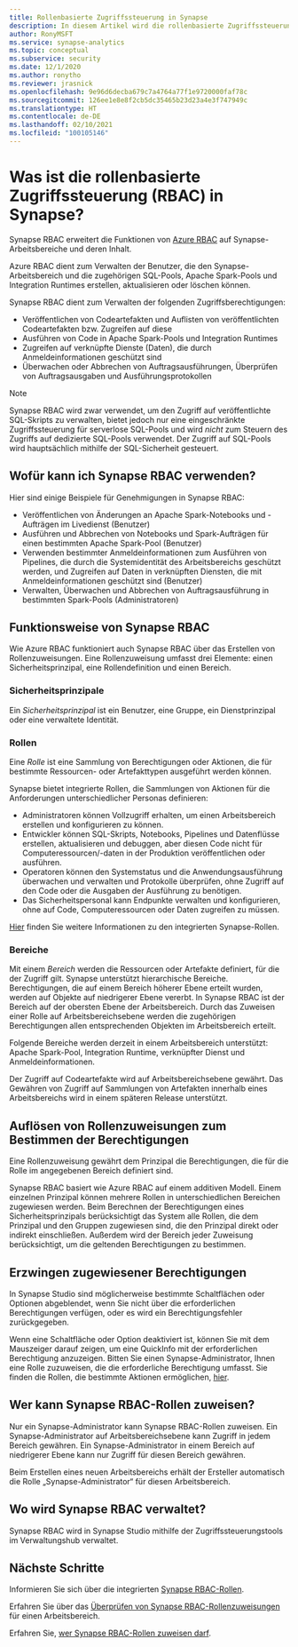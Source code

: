 ```yaml
---
title: Rollenbasierte Zugriffssteuerung in Synapse
description: In diesem Artikel wird die rollenbasierte Zugriffssteuerung in Azure Synapse Analytics erläutert.
author: RonyMSFT
ms.service: synapse-analytics
ms.topic: conceptual
ms.subservice: security
ms.date: 12/1/2020
ms.author: ronytho
ms.reviewer: jrasnick
ms.openlocfilehash: 9e96d6decba679c7a4764a77f1e9720000faf78c
ms.sourcegitcommit: 126ee1e8e8f2cb5dc35465b23d23a4e3f747949c
ms.translationtype: HT
ms.contentlocale: de-DE
ms.lasthandoff: 02/10/2021
ms.locfileid: "100105146"
---
```

# <a name="what-is-synapse-role-based-access-control-rbac"></a>Was ist die rollenbasierte Zugriffssteuerung (RBAC) in Synapse?

Synapse RBAC erweitert die Funktionen von [Azure RBAC](../../role-based-access-control/overview.md) auf Synapse-Arbeitsbereiche und deren Inhalt. 

Azure RBAC dient zum Verwalten der Benutzer, die den Synapse-Arbeitsbereich und die zugehörigen SQL-Pools, Apache Spark-Pools und Integration Runtimes erstellen, aktualisieren oder löschen können.

Synapse RBAC dient zum Verwalten der folgenden Zugriffsberechtigungen:
- Veröffentlichen von Codeartefakten und Auflisten von veröffentlichten Codeartefakten bzw. Zugreifen auf diese 
- Ausführen von Code in Apache Spark-Pools und Integration Runtimes
- Zugreifen auf verknüpfte Dienste (Daten), die durch Anmeldeinformationen geschützt sind 
- Überwachen oder Abbrechen von Auftragsausführungen, Überprüfen von Auftragsausgaben und Ausführungsprotokollen  

>[!Note]
>Synapse RBAC wird zwar verwendet, um den Zugriff auf veröffentlichte SQL-Skripts zu verwalten, bietet jedoch nur eine eingeschränkte Zugriffssteuerung für serverlose SQL-Pools und wird _nicht_ zum Steuern des Zugriffs auf dedizierte SQL-Pools verwendet.  Der Zugriff auf SQL-Pools wird hauptsächlich mithilfe der SQL-Sicherheit gesteuert.

## <a name="what-can-i-do-with-synapse-rbac"></a>Wofür kann ich Synapse RBAC verwenden?

Hier sind einige Beispiele für Genehmigungen in Synapse RBAC:
  - Veröffentlichen von Änderungen an Apache Spark-Notebooks und -Aufträgen im Livedienst (Benutzer)
  - Ausführen und Abbrechen von Notebooks und Spark-Aufträgen für einen bestimmten Apache Spark-Pool (Benutzer)
  - Verwenden bestimmter Anmeldeinformationen zum Ausführen von Pipelines, die durch die Systemidentität des Arbeitsbereichs geschützt werden, und Zugreifen auf Daten in verknüpften Diensten, die mit Anmeldeinformationen geschützt sind (Benutzer) 
  - Verwalten, Überwachen und Abbrechen von Auftragsausführung in bestimmten Spark-Pools (Administratoren)    

## <a name="how-synapse-rbac-works"></a>Funktionsweise von Synapse RBAC
Wie Azure RBAC funktioniert auch Synapse RBAC über das Erstellen von Rollenzuweisungen. Eine Rollenzuweisung umfasst drei Elemente: einen Sicherheitsprinzipal, eine Rollendefinition und einen Bereich.  

### <a name="security-principals"></a>Sicherheitsprinzipale

Ein _Sicherheitsprinzipal_ ist ein Benutzer, eine Gruppe, ein Dienstprinzipal oder eine verwaltete Identität.

### <a name="roles"></a>Rollen
 
Eine _Rolle_ ist eine Sammlung von Berechtigungen oder Aktionen, die für bestimmte Ressourcen- oder Artefakttypen ausgeführt werden können.

Synapse bietet integrierte Rollen, die Sammlungen von Aktionen für die Anforderungen unterschiedlicher Personas definieren:
- Administratoren können Vollzugriff erhalten, um einen Arbeitsbereich erstellen und konfigurieren zu können. 
- Entwickler können SQL-Skripts, Notebooks, Pipelines und Datenflüsse erstellen, aktualisieren und debuggen, aber diesen Code nicht für Computeressourcen/-daten in der Produktion veröffentlichen oder ausführen.
- Operatoren können den Systemstatus und die Anwendungsausführung überwachen und verwalten und Protokolle überprüfen, ohne Zugriff auf den Code oder die Ausgaben der Ausführung zu benötigen.
- Das Sicherheitspersonal kann Endpunkte verwalten und konfigurieren, ohne auf Code, Computeressourcen oder Daten zugreifen zu müssen.

[Hier](./synapse-workspace-synapse-rbac-roles.md) finden Sie weitere Informationen zu den integrierten Synapse-Rollen. 

### <a name="scopes"></a>Bereiche

Mit einem _Bereich_ werden die Ressourcen oder Artefakte definiert, für die der Zugriff gilt.  Synapse unterstützt hierarchische Bereiche.  Berechtigungen, die auf einem Bereich höherer Ebene erteilt wurden, werden auf Objekte auf niedrigerer Ebene vererbt.  In Synapse RBAC ist der Bereich auf der obersten Ebene der Arbeitsbereich.  Durch das Zuweisen einer Rolle auf Arbeitsbereichsebene werden die zugehörigen Berechtigungen allen entsprechenden Objekten im Arbeitsbereich erteilt.  

Folgende Bereiche werden derzeit in einem Arbeitsbereich unterstützt: Apache Spark-Pool, Integration Runtime, verknüpfter Dienst und Anmeldeinformationen. 

Der Zugriff auf Codeartefakte wird auf Arbeitsbereichsebene gewährt.  Das Gewähren von Zugriff auf Sammlungen von Artefakten innerhalb eines Arbeitsbereichs wird in einem späteren Release unterstützt.

## <a name="resolving-role-assignments-to-determine-permissions"></a>Auflösen von Rollenzuweisungen zum Bestimmen der Berechtigungen

Eine Rollenzuweisung gewährt dem Prinzipal die Berechtigungen, die für die Rolle im angegebenen Bereich definiert sind.

Synapse RBAC basiert wie Azure RBAC auf einem additiven Modell. Einem einzelnen Prinzipal können mehrere Rollen in unterschiedlichen Bereichen zugewiesen werden. Beim Berechnen der Berechtigungen eines Sicherheitsprinzipals berücksichtigt das System alle Rollen, die dem Prinzipal und den Gruppen zugewiesen sind, die den Prinzipal direkt oder indirekt einschließen.  Außerdem wird der Bereich jeder Zuweisung berücksichtigt, um die geltenden Berechtigungen zu bestimmen.  

## <a name="enforcing-assigned-permissions"></a>Erzwingen zugewiesener Berechtigungen

In Synapse Studio sind möglicherweise bestimmte Schaltflächen oder Optionen abgeblendet, wenn Sie nicht über die erforderlichen Berechtigungen verfügen, oder es wird ein Berechtigungsfehler zurückgegeben. 

Wenn eine Schaltfläche oder Option deaktiviert ist, können Sie mit dem Mauszeiger darauf zeigen, um eine QuickInfo mit der erforderlichen Berechtigung anzuzeigen.  Bitten Sie einen Synapse-Administrator, Ihnen eine Rolle zuzuweisen, die die erforderliche Berechtigung umfasst. Sie finden die Rollen, die bestimmte Aktionen ermöglichen, [hier](./synapse-workspace-synapse-rbac-roles.md).

## <a name="who-can-assign-synapse-rbac-roles"></a>Wer kann Synapse RBAC-Rollen zuweisen?

Nur ein Synapse-Administrator kann Synapse RBAC-Rollen zuweisen.  Ein Synapse-Administrator auf Arbeitsbereichsebene kann Zugriff in jedem Bereich gewähren.  Ein Synapse-Administrator in einem Bereich auf niedrigerer Ebene kann nur Zugriff für diesen Bereich gewähren. 

Beim Erstellen eines neuen Arbeitsbereichs erhält der Ersteller automatisch die Rolle „Synapse-Administrator“ für diesen Arbeitsbereich.   

## <a name="where-do-i-manage-synapse-rbac"></a>Wo wird Synapse RBAC verwaltet?

Synapse RBAC wird in Synapse Studio mithilfe der Zugriffssteuerungstools im Verwaltungshub verwaltet. 

## <a name="next-steps"></a>Nächste Schritte

Informieren Sie sich über die integrierten [Synapse RBAC-Rollen](./synapse-workspace-synapse-rbac-roles.md).

Erfahren Sie über das [Überprüfen von Synapse RBAC-Rollenzuweisungen](./how-to-review-synapse-rbac-role-assignments.md) für einen Arbeitsbereich.

Erfahren Sie, [wer Synapse RBAC-Rollen zuweisen darf](./how-to-manage-synapse-rbac-role-assignments.md).